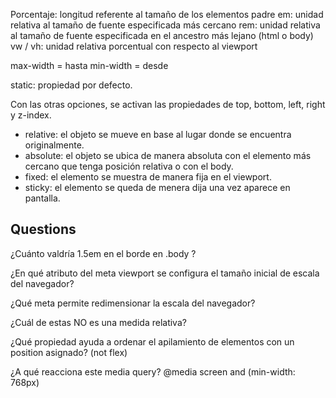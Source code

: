 Porcentaje: longitud referente al tamaño de los elementos padre
em: unidad relativa al tamaño de fuente especificada más cercano
rem: unidad relativa al tamaño de fuente especificada en el ancestro más lejano (html o body)
vw / vh: unidad relativa porcentual con respecto al viewport

max-width = hasta
min-width = desde

static: propiedad por defecto.

Con las otras opciones, se activan las propiedades de top, bottom, left, right y z-index.

- relative: el objeto se mueve en base al lugar donde se encuentra originalmente.
- absolute: el objeto se ubica de manera absoluta con el elemento más cercano que tenga posición relativa o con el body.
- fixed: el elemento se muestra de manera fija en el viewport.
- sticky: el elemento se queda de menera dija una vez aparece en pantalla.

## Questions

¿Cuánto valdría 1.5em en el borde en .body ?

¿En qué atributo del meta viewport se configura el tamaño inicial de escala del navegador?

¿Qué meta permite redimensionar la escala del navegador?

¿Cuál de estas NO es una medida relativa?

¿Qué propiedad ayuda a ordenar el apilamiento de elementos con un position asignado? (not flex)

¿A qué reacciona este media query? @media screen and (min-width: 768px)


